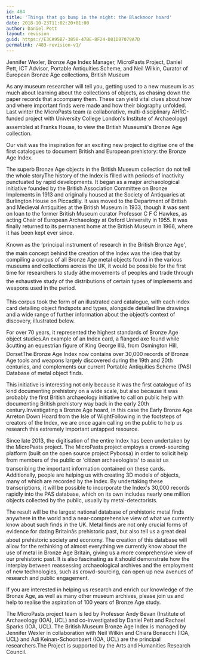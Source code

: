 ```yaml
---
id: 484
title: 'Things that go bump in the night: the Blackmoor hoard'
date: 2018-10-23T11:02:20+01:00
author: Daniel Pett
layout: revision
guid: https://E3CA95B7-3858-47BE-8F24-D81DB7079A7D
permalink: /483-revision-v1/
---
```

Jennifer Wexler, Bronze Age Index Manager, MicroPasts Project, Daniel Pett, ICT Advisor, Portable Antiquities Scheme, and Neil Wilkin, Curator of European Bronze Age collections, British Museum

As any museum researcher will tell you, getting used to a new museum is as much about learning about the collections of objects, as chasing down the paper records that accompany them. These can yield vital clues about how and where important finds were made and how their biography unfolded. Last winter the MicroPasts team (a collaborative, multi-disciplinary AHRC-funded project with University College London's Institute of Archaeology) assembled at Franks House, to view the British Museumâ's Bronze Age collection. 

Our visit was the inspiration for an exciting new project to digitise one of the first catalogues to document British and European prehistory: the Bronze Age Index.

The superb Bronze Age objects in the British Museum collection do not tell the whole storyThe history of the Index is filled with periods of inactivity punctuated by rapid developments. It began as a major archaeological initiative founded by the British Association Committee on Bronze Implements in 1913 and originally housed at the Society of Antiquaries at Burlington House on Piccadilly. It was moved to the Department of British and Medieval Antiquities at the British Museum in 1933, though it was sent on loan to the former British Museum curator Professor C F C Hawkes, as acting Chair of European Archaeology at Oxford University in 1955. It was finally returned to its permanent home at the British Museum in 1966, where it has been kept ever since.

Known as the &#8216;principal instrument of research in the British Bronze Age', the main concept behind the creation of the Index was the idea that by compiling a corpus of all Bronze Age metal objects found in the various museums and collections across the UK, it would be possible for the first time for researchers to study âthe movements of peoples and trade through the exhaustive study of the distributions of certain types of implements and weapons used in the period. 

This corpus took the form of an illustrated card catalogue, with each index card detailing object findspots and types, alongside detailed line drawings and a wide range of further information about the object&#8217;s context of discovery, illustrated below. 

For over 70 years, it represented the highest standards of Bronze Age object studies.An example of an Index card, a flanged axe found while âcutting an equestrian figure of King George IIIâ, from Osmington Hill, DorsetThe Bronze Age Index now contains over 30,000 records of Bronze Age tools and weapons largely discovered during the 19th and 20th centuries, and complements our current Portable Antiquities Scheme (PAS) Database of metal object finds. 

This initiative is interesting not only because it was the first catalogue of its kind documenting prehistory on a wide scale, but also because it was probably the first British archaeology initiative to call on public help with documenting British prehistory way back in the early 20th century.Investigating a Bronze Age hoard, in this case the Early Bronze Age Arreton Down Hoard from the Isle of WightFollowing in the footsteps of creators of the Index, we are once again calling on the public to help us research this extremely important untapped resource. 

Since late 2013, the digitisation of the entire Index has been undertaken by the MicroPasts project. The MicroPasts project employs a crowd-sourcing platform (built on the open source project Pybossa) in order to solicit help from members of the public or &#8216;citizen archaeologists' to assist us transcribing the important information contained on these cards. Additionally, people are helping us with creating 3D models of objects, many of which are recorded by the Index. By undertaking these transcriptions, it will be possible to incorporate the Index's 30,000 records rapidly into the PAS database, which on its own includes nearly one million objects collected by the public, usually by metal-detectorists.

The result will be the largest national database of prehistoric metal finds anywhere in the world and a near-comprehensive view of what we currently know about such finds in the UK. Metal finds are not only crucial forms of evidence for dating Britainâs prehistoric past, but also tell us a great deal about prehistoric society and economy. The creation of this database will allow for the rethinking of almost everything we currently know about the use of metal in Bronze Age Britain, giving us a more comprehensive view of our prehistoric past. It is also fascinating as it should demonstrate how the interplay between reassessing archaeological archives and the employment of new technologies, such as crowd-sourcing, can open up new avenues of research and public engagement.

If you are interested in helping us research and enrich our knowledge of the Bronze Age, as well as many other museum archives, please join us and help to realise the aspiration of 100 years of Bronze Age study.

The MicroPasts project team is led by Professor Andy Bevan (Institute of Archaeology (IOA), UCL) and co-investigated by Daniel Pett and Rachael Sparks (IOA, UCL). The British Museum Bronze Age Index is managed by Jennifer Wexler in collaboration with Neil Wilkin and Chiara Bonacchi (IOA, UCL) and Adi Keinan-Schoonbaert (IOA, UCL) are the principal researchers.The Project is supported by the Arts and Humanities Research Council.